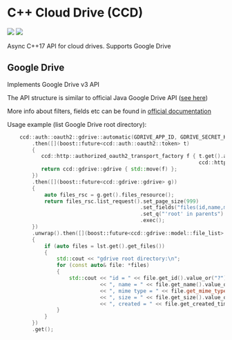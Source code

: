 # C++ Cloud Drive (CCD)

![](https://img.shields.io/github/license/yurp/cppclouddrive.svg?style=plastic)
![](https://img.shields.io/travis/yurp/cppclouddrive/master.svg?style=plastic&logo=travis-ci)

Async C++17 API for cloud drives. Supports Google Drive

## Google Drive

Implements Google Drive v3 API

The API structure is similar to official Java Google Drive API ([see here](https://developers.google.com/resources/api-libraries/documentation/drive/v3/java/latest/))

More info about filters, fields etc can be found in [official documentation](https://developers.google.com/drive/api/v3/reference/)

Usage example (list Google Drive root directory):
```c++
    ccd::auth::oauth2::gdrive::automatic(GDRIVE_APP_ID, GDRIVE_SECRET_KEY, "http://localhost:25000/")
        .then([](boost::future<ccd::auth::oauth2::token> t)
        {
           ccd::http::authorized_oauth2_transport_factory f { t.get().access, 
                                                              ccd::http::cpprest_transport_factory{} };
           return ccd::gdrive::gdrive { std::move(f) };
        })
        .then([](boost::future<ccd::gdrive::gdrive> g))
        {
            auto files_rsc = g.get().files_resource();
            return files_rsc.list_request().set_page_size(999)
                                           .set_fields("files(id,name,mimeType,size,createdTime)")
                                           .set_q("'root' in parents")
                                           .exec();
        })
        .unwrap().then([](boost::future<ccd::gdrive::model::file_list> lst)
        {
            if (auto files = lst.get().get_files())
            {
                std::cout << "gdrive root directory:\n";
                for (const auto& file: *files)
                {
                    std::cout << "id = " << file.get_id().value_or("?")
                              << ", name = " << file.get_name().value_or("?")
                              << ", mime type = " << file.get_mime_type().value_or("?")
                              << ", size = " << file.get_size().value_or(-1)
                              << ", created = " << file.get_created_time().value_or("?") << "\n";
                }
            }
        })
        .get();
```
